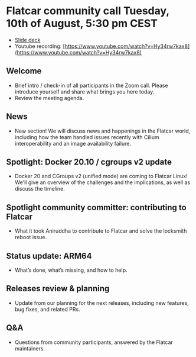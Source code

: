 # Flatcar community call Tuesday, 10th of August, 5:30 pm CEST

- [Slide deck](2021-08-10-slides.pdf)
- Youtube recording: [https://www.youtube.com/watch?v=Hy34rw7kax8](https://www.youtube.com/watch?v=Hy34rw7kax8)

## Welcome
- Brief intro / check-in of all participants in the Zoom call. Please introduce yourself and share what brings you here today.
- Review the meeting agenda.

## News
- New section! We will discuss news and happenings in the Flatcar world, including how the team handled issues recently with Cilium interoperability and an image availability failure.

## Spotlight: Docker 20.10 / cgroups v2 update
- Docker 20 and CGroups v2 (unified mode) are coming to Flatcar Linux! We'll give an overview of the challenges and the implications, as well as discuss the timeline.

## Spotlight community committer: contributing to Flatcar
- What it took Aniruddha to contribute to Flatcar and solve the locksmith reboot issue.

## Status update: ARM64
- What’s done, what’s missing, and how to help.

## Releases review & planning
- Update from our planning for the next releases, including new features, bug fixes, and related PRs.

## Q&A
- Questions from community participants, answered by the Flatcar maintainers.
